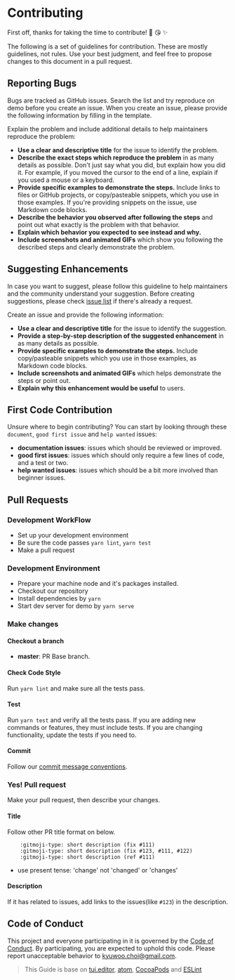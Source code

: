 # Contributing

First off, thanks for taking the time to contribute! 🎉 😘 ✨

The following is a set of guidelines for contribution. These are mostly guidelines, not rules. Use your best judgment, and feel free to propose changes to this document in a pull request.

## Reporting Bugs

Bugs are tracked as GitHub issues. Search the list and try reproduce on demo before you create an issue. When you create an issue, please provide the following information by filling in the template.

Explain the problem and include additional details to help maintainers reproduce the problem:

- **Use a clear and descriptive title** for the issue to identify the problem.
- **Describe the exact steps which reproduce the problem** in as many details as possible. Don't just say what you did, but explain how you did it. For example, if you moved the cursor to the end of a line, explain if you used a mouse or a keyboard.
- **Provide specific examples to demonstrate the steps.** Include links to files or GitHub projects, or copy/pasteable snippets, which you use in those examples. If you're providing snippets on the issue, use Markdown code blocks.
- **Describe the behavior you observed after following the steps** and point out what exactly is the problem with that behavior.
- **Explain which behavior you expected to see instead and why.**
- **Include screenshots and animated GIFs** which show you following the described steps and clearly demonstrate the problem.

## Suggesting Enhancements

In case you want to suggest, please follow this guideline to help maintainers and the community understand your suggestion.
Before creating suggestions, please check [issue list](https://github.com/gs-shop/vue-slick-carousel/labels/enhancement) if there's already a request.

Create an issue and provide the following information:

- **Use a clear and descriptive title** for the issue to identify the suggestion.
- **Provide a step-by-step description of the suggested enhancement** in as many details as possible.
- **Provide specific examples to demonstrate the steps.** Include copy/pasteable snippets which you use in those examples, as Markdown code blocks.
- **Include screenshots and animated GIFs** which helps demonstrate the steps or point out.
- **Explain why this enhancement would be useful** to users.

## First Code Contribution

Unsure where to begin contributing? You can start by looking through these `document`, `good first issue` and `help wanted` issues:

- **documentation issues**: issues which should be reviewed or improved.
- **good first issues**: issues which should only require a few lines of code, and a test or two.
- **help wanted issues**: issues which should be a bit more involved than beginner issues.

## Pull Requests

### Development WorkFlow

- Set up your development environment
- Be sure the code passes `yarn lint`, `yarn test`
- Make a pull request

### Development Environment

- Prepare your machine node and it's packages installed.
- Checkout our repository
- Install dependencies by `yarn`
- Start dev server for demo by `yarn serve`

### Make changes

#### Checkout a branch

- **master**: PR Base branch.

#### Check Code Style

Run `yarn lint` and make sure all the tests pass.

#### Test

Run `yarn test` and verify all the tests pass.
If you are adding new commands or features, they must include tests.
If you are changing functionality, update the tests if you need to.

#### Commit

Follow our [commit message conventions](https://github.com/gs-shop/vue-slick-carousel/blob/master/docs/COMMIT_MESSAGE_CONVENTION.md).

### Yes! Pull request

Make your pull request, then describe your changes.

#### Title

Follow other PR title format on below.

```
    :gitmoji-type: short description (fix #111)
    :gitmoji-type: short description (fix #123, #111, #122)
    :gitmoji-type: short description (ref #111)
```

- use present tense: 'change' not 'changed' or 'changes'

#### Description

If it has related to issues, add links to the issues(like `#123`) in the description.

## Code of Conduct

This project and everyone participating in it is governed by the [Code of Conduct](https://github.com/gs-shop/vue-slick-carousel/blob/master/docs/CODE_OF_CONDUCT.md). By participating, you are expected to uphold this code. Please report unacceptable behavior to kyuwoo.choi@gmail.com.

> This Guide is base on [tui.editor](https://github.com/nhn/tui.editor/blob/master/CONTRIBUTING.md), [atom](https://github.com/atom/atom/blob/master/CONTRIBUTING.md), [CocoaPods](http://guides.cocoapods.org/contributing/contribute-to-cocoapods.html) and [ESLint](http://eslint.org/docs/developer-guide/contributing/pull-requests)

